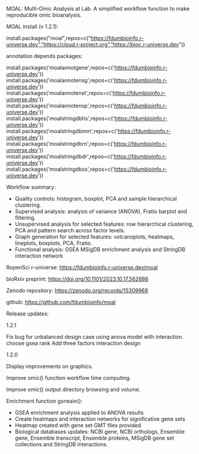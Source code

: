 MOAL: Multi-Omic Analysis at Lab. A simplified workflow function to make reproducible omic bioanalysis.

MOAL install (v 1.2.1):

install.packages("moal",repos=c("https://fdumbioinfo.r-universe.dev","https://cloud.r-project.org","https://bioc.r-universe.dev"))

annotation depends packages:

install.packages('moalannotgene',repos=c('https://fdumbioinfo.r-universe.dev'))
install.packages('moalannotensg',repos=c('https://fdumbioinfo.r-universe.dev'))
install.packages('moalannotenst',repos=c('https://fdumbioinfo.r-universe.dev'))
install.packages('moalannotensp',repos=c('https://fdumbioinfo.r-universe.dev'))
install.packages('moalstringdbhs',repos=c('https://fdumbioinfo.r-universe.dev'))
install.packages('moalstringdbmm',repos=c('https://fdumbioinfo.r-universe.dev'))
install.packages('moalstringdbrn',repos=c('https://fdumbioinfo.r-universe.dev'))
install.packages('moalstringdbdr',repos=c('https://fdumbioinfo.r-universe.dev'))
install.packages('moalstringdbss',repos=c('https://fdumbioinfo.r-universe.dev'))

Workflow summary:
 - Quality controls: histogram, boxplot, PCA and sample hierarchical clustering.
 - Supervised analysis: analysis of variance (ANOVA), Fratio barplot and filtering.
 - Unsupervised analysis for selected features: row hierarchical clustering, PCA and pattern search across factor levels.
 - Graph generation for selected features: volcanoplots, heatmaps, lineplots, boxplots, PCA, Fratio.
 - Functional analysis: GSEA MSigDB enrichment analysis and StringDB interaction network


RopenSci r-universe:
https://fdumbioinfo.r-universe.dev/moal

bioRxiv preprint:
https://doi.org/10.1101/2023.10.17.562686

Zenodo repository:
https://zenodo.org/records/15309968

github:
https://github.com/fdumbioinfo/moal

Release updates:

1.2.1

Fix bug for unbalanced design case using anova model with interaction.
choose gsea rank
Add three factors interaction design


1.2.0

Display improvements on graphics.

Improve omic() function workflow time computing.

Improve omic() output directory browsing and volume.

Enrichment function gsneain():
- GSEA enrichment analysis applied to ANOVA results
- Create heatmaps and interaction networks for significative gene sets
- Heatmap created with gene set GMT files provided
- Biological databases updates: NCBI gene, NCBI orthologs, Ensemble gene, Ensemble transcript, Ensemble proteins, MSigDB gene set collections and StringDB interactions.


